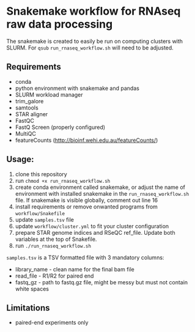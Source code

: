 # Snakemake workflow for RNAseq raw data processing

The snakemake is created to easily be run on computing clusters with SLURM. For `qsub` `run_rnaseq_workflow.sh` will need to be adjusted.

## Requirements

* conda
* python environment with snakemake and pandas
* SLURM workload manager
* trim_galore
* samtools
* STAR aligner
* FastQC
* FastQ Screen (properly configured)
* MultiQC
* featureCounts (http://bioinf.wehi.edu.au/featureCounts/)

## Usage:

1. clone this repository
2. run `chmod +x run_rnaseq_workflow.sh`
3. create conda environment called snakemake, or adjust the name of environment with installed snakemake in the `run_rnaseq_workflow.sh` file. If snakemake is visible globally, comment out line 16
4. install requirements or remove onwanted programs from `workflow/Snakefile`
5. update `samples.tsv` file
6. update `workflow/cluster.yml` to fit your cluster configuration
7. prepare STAR genome indices and RSeQC ref_file. Update both variables at the top of Snakefile.
8. run `./run_rnaseq_workflow.sh`

`samples.tsv` is a TSV formatted file with 3 mandatory columns: 
* library_name - clean name for the final bam file
* read_file - R1/R2 for paired end
* fastq_gz - path to fastq.gz file, might be messy but must not contain white spaces

## Limitations

* paired-end experiments only
